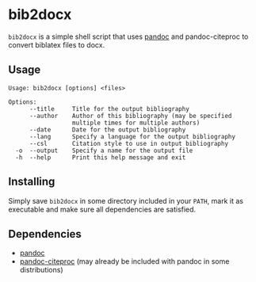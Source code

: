 # bib2docx

`bib2docx` is a simple shell script that uses [pandoc](https://pandoc.org)
and pandoc-citeproc to convert biblatex files to docx.

## Usage

```
Usage: bib2docx [options] <files>

Options:
      --title     Title for the output bibliography
      --author    Author of this bibliography (may be specified
                  multiple times for multiple authors)
      --date      Date for the output bibliography
      --lang      Specify a language for the output bibliography
      --csl       Citation style to use in output bibliography
  -o  --output    Specify a name for the output file
  -h  --help      Print this help message and exit
```

## Installing

Simply save `bib2docx` in some directory included in your `PATH`, mark
it as executable and make sure all dependencies are satisfied.

## Dependencies

- [pandoc](https://pandoc.org)
- [pandoc-citeproc](https://pandoc.org) (may already be included with
  pandoc in some distributions)
